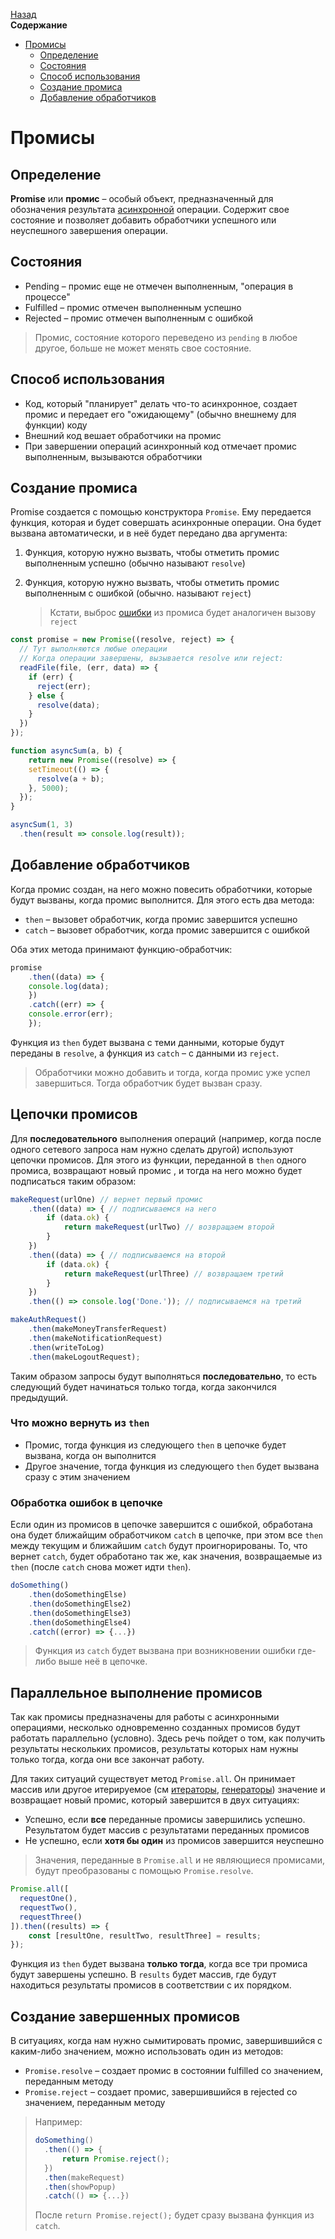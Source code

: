 <!-- START doctoc generated TOC please keep comment here to allow auto update -->
<!-- DON'T EDIT THIS SECTION, INSTEAD RE-RUN doctoc TO UPDATE -->
[Назад](README.md)<br />**Содержание**

- [Промисы](#%D0%BF%D1%80%D0%BE%D0%BC%D0%B8%D1%81%D1%8B)
  - [Определение](#%D0%BE%D0%BF%D1%80%D0%B5%D0%B4%D0%B5%D0%BB%D0%B5%D0%BD%D0%B8%D0%B5)
  - [Состояния](#%D1%81%D0%BE%D1%81%D1%82%D0%BE%D1%8F%D0%BD%D0%B8%D1%8F)
  - [Способ использования](#%D1%81%D0%BF%D0%BE%D1%81%D0%BE%D0%B1-%D0%B8%D1%81%D0%BF%D0%BE%D0%BB%D1%8C%D0%B7%D0%BE%D0%B2%D0%B0%D0%BD%D0%B8%D1%8F)
  - [Создание промиса](#%D1%81%D0%BE%D0%B7%D0%B4%D0%B0%D0%BD%D0%B8%D0%B5-%D0%BF%D1%80%D0%BE%D0%BC%D0%B8%D1%81%D0%B0)
  - [Добавление обработчиков](#%D0%B4%D0%BE%D0%B1%D0%B0%D0%B2%D0%BB%D0%B5%D0%BD%D0%B8%D0%B5-%D0%BE%D0%B1%D1%80%D0%B0%D0%B1%D0%BE%D1%82%D1%87%D0%B8%D0%BA%D0%BE%D0%B2)

<!-- END doctoc generated TOC please keep comment here to allow auto update -->

# Промисы

## Определение

**Promise** или **промис** – особый объект, предназначенный для обозначения результата [асинхронной](async_basics.md) операции. Содержит свое состояние и позволяет добавить обработчики успешного или неуспешного завершения операции. 

## Состояния

* Pending – промис еще не отмечен выполненным, "операция в процессе"
* Fulfilled – промис отмечен выполненным успешно
* Rejected – промис отмечен выполненным с ошибкой

> Промис, состояние которого переведено из `pending` в любое другое, больше не может менять свое состояние. 

## Способ использования

* Код, который "планирует" делать что-то асинхронное, создает промис и передает его "ожидающему" (обычно внешнему для функции) коду
* Внешний код вешает обработчики на промис
* При завершении операций асинхронный код отмечает промис выполненным, вызываются обработчики

## Создание промиса

Promise создается с помощью конструктора `Promise`. Ему передается функция, которая и будет совершать асинхронные операции. Она будет вызвана автоматически, и в неё будет передано два аргумента: 

1. Функция, которую нужно вызвать, чтобы отметить промис выполненным успешно (обычно называют `resolve`)

2. Функция, которую нужно вызвать, чтобы отметить промис выполненным с ошибкой (обычно. называют `reject`)

   > Кстати, выброс [ошибки](errors.md) из промиса будет аналогичен вызову `reject`

```javascript
const promise = new Promise((resolve, reject) => {
  // Тут выполняются любые операции
  // Когда операции завершены, вызывается resolve или reject:
  readFile(file, (err, data) => {
    if (err) {
      reject(err);
    } else {
      resolve(data);
    }
  })
});
```

```javascript
function asyncSum(a, b) {
	return new Promise((resolve) => {
    setTimeout(() => {
      resolve(a + b);
    }, 5000);
  });
}

asyncSum(1, 3)
  .then(result => console.log(result));
```

## Добавление обработчиков

Когда промис создан, на него можно повесить обработчики, которые будут вызваны, когда промис выполнится. Для этого есть два метода:

* `then` – вызовет обработчик, когда промис завершится успешно
* `catch` – вызовет обработчик, когда промис завершится с ошибкой

Оба этих метода принимают функцию-обработчик:

```javascript
promise
	.then((data) => {
  	console.log(data);
	})
	.catch((err) => {
  	console.error(err);
	});
```

Функция из `then` будет вызвана с теми данными, которые будут переданы в `resolve`, а функция из `catch` – с данными из `reject`.

> Обработчики можно добавить и тогда, когда промис уже успел завершиться. Тогда обработчик будет вызван сразу. 

## Цепочки промисов

Для **последовательного** выполнения операций (например, когда после одного сетевого запроса нам нужно сделать другой) используют цепочки промисов. Для этого из функции, переданной в `then` одного промиса, возвращают новый промис , и тогда на него можно будет подписаться таким образом:

```javascript
makeRequest(urlOne) // вернет первый промис
	.then((data) => { // подписываемся на него
		if (data.ok) {
			return makeRequest(urlTwo) // возвращаем второй
		}
	})
	.then((data) => { // подписываемся на второй
		if (data.ok) {
			return makeRequest(urlThree) // возвращаем третий
		}
	})
	.then(() => console.log('Done.')); // подписываемся на третий
```

```javascript
makeAuthRequest()
	.then(makeMoneyTransferRequest)
	.then(makeNotificationRequest)
	.then(writeToLog)
	.then(makeLogoutRequest);
```

Таким образом запросы будут выполняться **последовательно**, то есть следующий будет начинаться только тогда, когда закончился предыдущий. 

### Что можно вернуть из `then`

* Промис, тогда функция из следующего `then` в цепочке будет вызвана, когда он выполнится
* Другое значение, тогда функция из следующего `then` будет вызвана сразу с этим значением

### Обработка ошибок в цепочке

Если один из промисов в цепочке завершится с ошибкой, обработана она будет ближайщим обработчиком `catch` в цепочке, при этом все `then` между текущим и ближайшим `catch` будут проигнорированы. То, что вернет `catch`, будет обработано так же, как значения, возвращаемые из `then` (после `catch` снова может идти `then`).

```javascript
doSomething()
	.then(doSomethingElse)
	.then(doSomethingElse2)
	.then(doSomethingElse3)
	.then(doSomethingElse4)
	.catch((error) => {...})
```

> Функция из `catch` будет вызвана при возникновении ошибки где-либо выше неё в цепочке.

## Параллельное выполнение промисов

Так как промисы предназначены для работы с асинхронными операциями, несколько одновременно созданных промисов будут работать параллельно (условно). Здесь речь пойдет о том, как получить результаты нескольких промисов, результаты которых нам нужны только тогда, когда они все закончат работу. 

Для таких ситуаций существует метод `Promise.all`. Он принимает массив или другое итерируемое (см [итераторы](iterators.md), [генераторы](generators.md)) значение и возвращает новый промис, который завершится в двух ситуациях:

* Успешно, если **все** переданные промисы завершились успешно. Результатом будет массив с результатами переданных промисов
* Не успешно, если **хотя бы один** из промисов завершится неуспешно

> Значения, переданные в `Promise.all` и не являющиеся промисами, будут преобразованы с помощью `Promise.resolve`.

```javascript
Promise.all([
  requestOne(), 
  requestTwo(), 
  requestThree()
]).then((results) => {
	const [resultOne, resultTwo, resultThree] = results;
});
```

Функция из `then` будет вызвана **только тогда**, когда все три промиса будут завершены успешно. В `results` будет массив, где будут находиться результаты промисов в соответствии с их порядком. 

## Создание завершенных промисов

В ситуациях, когда нам нужно сымитировать промис, завершившийся с каким-либо значением, можно использовать один из методов:

* `Promise.resolve` – создает промис в состоянии fulfilled со значением, переданным методу
* `Promise.reject` – создает промис, завершившийся в rejected со значением, переданным методу

> Например:
>
> ```javascript
> doSomething()
> 	.then(() => {
>   	return Promise.reject();
> 	})
> 	.then(makeRequest)
> 	.then(showPopup)
> 	.catch(() => {...})
> ```
>
> После `return Promise.reject();` будет сразу вызвана функция из `catch`.

